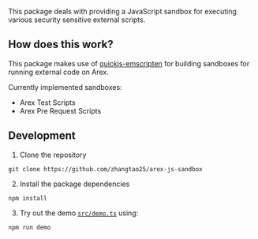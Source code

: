 This package deals with providing a JavaScript sandbox for executing various security sensitive external scripts.

## How does this work?

This package makes use of [quickjs-emscripten](https://www.npmjs.com/package/quickjs-emscripten) for building sandboxes for running external code on Arex.

Currently implemented sandboxes:
- Arex Test Scripts
- Arex Pre Request Scripts

## Development

1. Clone the repository

```
git clone https://github.com/zhangtao25/arex-js-sandbox
```

2. Install the package dependencies

```
npm install
```


3. Try out the demo [`src/demo.ts`](https://github.com/zhangtao25/arex-js-sandbox/blob/main/src/demo.ts) using:

```
npm run demo
```